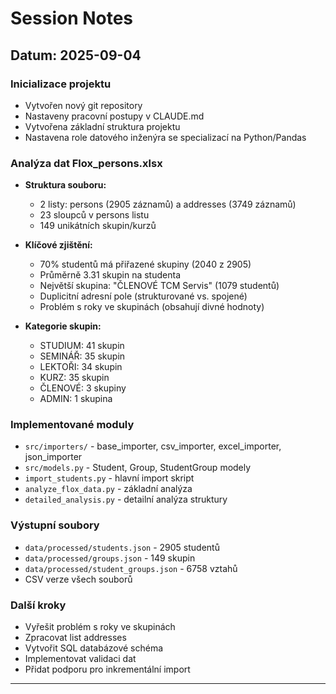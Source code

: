 # Session Notes

## Datum: 2025-09-04

### Inicializace projektu
- Vytvořen nový git repository
- Nastaveny pracovní postupy v CLAUDE.md
- Vytvořena základní struktura projektu
- Nastavena role datového inženýra se specializací na Python/Pandas

### Analýza dat Flox_persons.xlsx
- **Struktura souboru:**
  - 2 listy: persons (2905 záznamů) a addresses (3749 záznamů)
  - 23 sloupců v persons listu
  - 149 unikátních skupin/kurzů
  
- **Klíčové zjištění:**
  - 70% studentů má přiřazené skupiny (2040 z 2905)
  - Průměrně 3.31 skupin na studenta
  - Největší skupina: "ČLENOVÉ TCM Servis" (1079 studentů)
  - Duplicitní adresní pole (strukturované vs. spojené)
  - Problém s roky ve skupinách (obsahují divné hodnoty)
  
- **Kategorie skupin:**
  - STUDIUM: 41 skupin
  - SEMINÁŘ: 35 skupin
  - LEKTOŘI: 34 skupin
  - KURZ: 35 skupin
  - ČLENOVÉ: 3 skupiny
  - ADMIN: 1 skupina

### Implementované moduly
- `src/importers/` - base_importer, csv_importer, excel_importer, json_importer
- `src/models.py` - Student, Group, StudentGroup modely
- `import_students.py` - hlavní import skript
- `analyze_flox_data.py` - základní analýza
- `detailed_analysis.py` - detailní analýza struktury

### Výstupní soubory
- `data/processed/students.json` - 2905 studentů
- `data/processed/groups.json` - 149 skupin
- `data/processed/student_groups.json` - 6758 vztahů
- CSV verze všech souborů

### Další kroky
- Vyřešit problém s roky ve skupinách
- Zpracovat list addresses
- Vytvořit SQL databázové schéma
- Implementovat validaci dat
- Přidat podporu pro inkrementální import

---